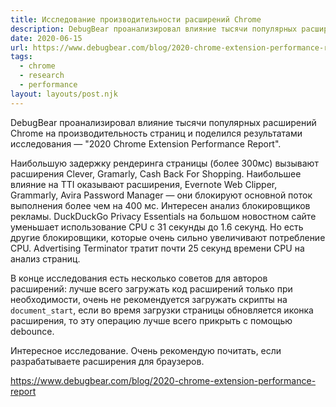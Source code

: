 ```yaml
---
title: Исследование производительности расширений Chrome
description: DebugBear проанализировал влияние тысячи популярных расширений Chrome на производительность страниц и поделился результатами исследования
date: 2020-06-15
url: https://www.debugbear.com/blog/2020-chrome-extension-performance-report
tags:
  - chrome
  - research
  - performance
layout: layouts/post.njk
---
```

DebugBear проанализировал влияние тысячи популярных расширений Chrome на производительность страниц и поделился результатами исследования — "2020 Chrome Extension Performance Report".

Наибольшую задержку рендеринга страницы (более 300мс) вызывают расширения Clever, Gramarly, Cash Back For Shopping. Наибольшее влияние на TTI оказывают расширения, Evernote Web Clipper, Grammarly, Avira Password Manager — они блокируют основной поток выполнения более чем на 400 мс. Интересен анализ блокировщиков рекламы. DuckDuckGo Privacy Essentials на большом новостном сайте уменьшает использование CPU с 31 секунды до 1.6 секунд. Но есть другие блокировщики, которые очень сильно увеличивают потребление CPU. Advertising Terminator тратит почти 25 секунд времени CPU на анализ страниц.

В конце исследования есть несколько советов для авторов расширений: лучше всего загружать код расширений только при необходимости, очень не рекомендуется загружать скрипты на `document_start`, если во время загрузки страницы обновляется иконка расширения, то эту операцию лучше всего прикрыть с помощью debounce.

Интересное исследование. Очень рекомендую почитать, если разрабатываете расширения для браузеров.

https://www.debugbear.com/blog/2020-chrome-extension-performance-report
